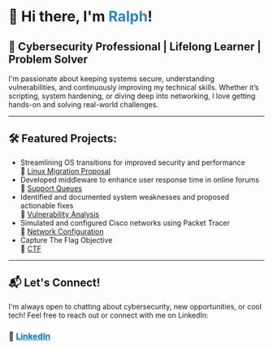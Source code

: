 <h1>👋 Hi there, I'm <span style="color:#2E86C1;">Ralph</span>!</h1>
<h2>🔐 Cybersecurity Professional | Lifelong Learner | Problem Solver</h2>
<p>
  I'm passionate about keeping systems secure, understanding vulnerabilities, and continuously improving my technical skills. Whether it’s scripting, system hardening, or diving deep into networking, I love getting hands-on and solving real-world challenges.
</p>

<hr/>

<h2>🛠️ Featured Projects:</h2>
<ul>
  <li>Streamlining OS transitions for improved security and performance  
    <br/>🔗 <a href="https://github.com/ralphxr/portfolio/blob/main/Linux%20Migration%20Proposal.pdf" target="_blank">Linux Migration Proposal</a>
  </li>
  <li> Developed middleware to enhance user response time in online forums  
    <br/>🔗 <a href="https://github.com/ralphxr/portfolio/blob/main/Support%20Queue.pdf">Support Queues</a>
  </li>
  <li> Identified and documented system weaknesses and proposed actionable fixes  
    <br/>🔗 <a href="https://github.com/ralphxr/portfolio/blob/main/Vulnerability%20Memo.docx.pdf" target="_blank">Vulnerability Analysis</a>
  </li>
  <li>Simulated and configured Cisco networks using Packet Tracer  
    <br/>🔗 <a href="https://github.com/ralphxr/portfolio/blob/main/Cisco%20Packet%20Tracer%20-%20Network%20Configuration.pka">Network Configuration</a>
  </li>
 <li>Capture The Flag Objective   
    <br/>🔗 <a href="https://github.com/ralphxr/portfolio/blob/9b8eb6b5040c32ba2f0f42a49da90aa2b421f4d6/Capture%20The%20Flag%201.pdf">CTF</a>
  </li>
</ul>

<hr/>

<h2>📬 Let's Connect!</h2>
<p>
  I'm always open to chatting about cybersecurity, new opportunities, or cool tech! Feel free to reach out or connect with me on LinkedIn:
</p>
<h3>
  🔗 <a href="https://www.linkedin.com/in/ralph-r-507814294/" target="_blank" style="color:#0077B5;">LinkedIn</a>
